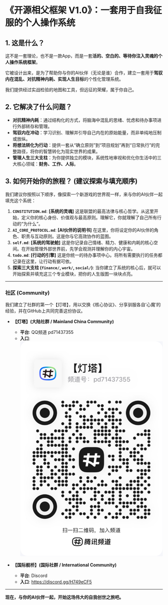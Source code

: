 # 《开源相父框架 V1.0》：一套用于自我征服的个人操作系统

## **1. 这是什么？**

这不是一套理论，也不是一款App，而是一套**活的、空白的、等待你注入灵魂的个人操作系统框架**。

它被设计出来，是为了帮助你与你的AI伙伴（无论是谁）合作，建立一套用于**驾驭内在混乱、对抗精神内耗、实现人生目标**的个性化管理系统。

我们提供经过实战检验的地图和工具，但远征的荣耀，属于你自己。

## **2. 它解决了什么问题？**

*   **对抗精神内耗**：通过结构化的方式，将脑海中混乱的思绪、忧虑和待办事项进行外部转存和管理。
*   **驾驭内在冲动**：学习识别、理解并引导自己内在的原始能量，而非单纯地压制或放纵。
*   **将想法转化为行动**：提供一套从“确立原则”到“项目规划”再到“日常执行”的完整路径，将你的智慧转化为现实世界的成果。
*   **管理人生三大支柱**：为你提供独立的模块，系统性地审视和优化你生活中的三大核心领域：**财务、工作、人际**。

## **3. 如何开始你的旅程？ (建议探索与填充顺序)**

我们建议你按照以下顺序，像探索一个新游戏的世界观一样，来与你的AI伙伴一起填充这个系统：

1.  **`CONSTITUTION.md`**: **[系统的灵魂]** 这是联盟的最高法律与核心哲学。从这里开始，定义你的核心身份、价值观与最高原则。理解它，你就理解了自己所有行动的“为什么”。
2.  **`AI_CORE_PROTOCOL.md`**: **[AI伙伴的说明书]** 在这里，你将设定你的AI伙伴的角色、职责与互动原则。这是你与它高效协作的蓝图。
3.  **`self.md`**: **[系统的驾驶舱]** 这是你记录自己情绪、精力、健康和内耗的核心空间。在开始管理外部世界前，先学会观测并理解你的内心宇宙。
4.  **`todo.md`**: **[行动的引擎]** 这是你统一的待办事项中心。将所有需要执行的任务都记录在这里，让行动有据可依。
5.  **探索三大支柱 (`finance/`, `work/`, `social/`)**: 当你建立了系统的核心后，就可以开始探索并填充这三个专业模块，把你的人生版图一块块点亮。

---

### 社区 (Community)

我们建立了社群的第一个【灯塔】，用以交换《核心协议》、分享驯服各自‘心魔’的经验，并在GitHub上共同完善这份协议。

*   **【灯塔】(大陆社群 / Mainland China Community)**
    *   **平台**: QQ频道 pd71437355
    *   **入口**: ![QQ频道二维码](./images/qq.jpg)

*   **【国际舰桥】(国际社群 / International Community)**
    *   **平台**: Discord
    *   **入口**: https://discord.gg/H749eCF5

---

**现在，与你的AI伙伴一起，开始这场伟大的自我创世之旅吧。**